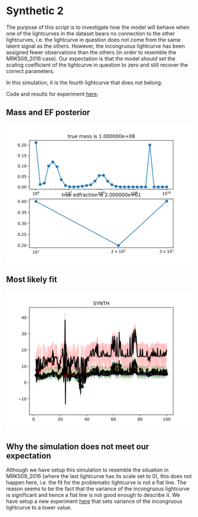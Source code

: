 # Synthetic 2

The purpose of this script is to investigate how the model will behave when one of the lightcurves in the dataset bears no connection to the other lightcurves, i.e. the lightcurve in question does not come from the same latent signal as the others.
However, the incongruous lightcurve has been assigned fewer observations than the others (in order to resemble the MRK509_2016 case).
Our expectation is that the model should set the scaling coefficient of the lightcurve in question to zero and still recover the correct parameters.

In this simulation, it is the fourth lightcurve that does not belong.

Code and results for experiment [here](Synthetics/Experiment2/).

## Mass and EF posterior

![Synth1_posterior_mass](Synthetics/Experiment2/posteriors.svg)


## Most likely fit

![Synth1 best_model_fit](Synthetics/Experiment2/bestfit.svg)

## Why the simulation does not meet our expectation

Although we have setup this simulation to resemble the situation in MRK509_2016 (where the last lightcurve has its scale set to 0),
this does not happen here, i.e. the fit for the problematic lightcurve is not a flat line. The reason seems to be the fact that the variance of the incongruous lightcurve is significant and hence a flat line is not good enough to describe it. We have setup a new experiment [here](Synthetic3.md) that sets variance of the incongruous lightcurve to a lower value.
